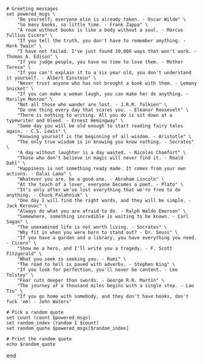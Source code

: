     # Greeting messages
    set powered_msgs \
        "Be yourself; everyone else is already taken. - Oscar Wilde" \
        "So many books, so little time. - Frank Zappa" \
        "A room without books is like a body without a soul. - Marcus Tullius Cicero" \
        "If you tell the truth, you don't have to remember anything. - Mark Twain" \
        "I have not failed. I've just found 10,000 ways that won't work. - Thomas A. Edison" \
        "If you judge people, you have no time to love them. - Mother Teresa" \
        "If you can't explain it to a six year old, you don't understand it yourself. - Albert Einstein" \
        "Never trust anyone who has not brought a book with them. - Lemony Snicket" \
        "If you can make a woman laugh, you can make her do anything. - Marilyn Monroe" \
        "Not all those who wander are lost. - J.R.R. Tolkien" \
        "Do one thing every day that scares you. - Eleanor Roosevelt" \
        "There is nothing to writing. All you do is sit down at a typewriter and bleed. - Ernest Hemingway" \
        "Some day you will be old enough to start reading fairy tales again. - C.S. Lewis" \
        "Knowing yourself is the beginning of all wisdom. - Aristotle" \
        "The only true wisdom is in knowing you know nothing. - Socrates" \
        "A day without laughter is a day wasted. - Nicolas Chamfort" \
        "Those who don't believe in magic will never find it. - Roald Dahl" \
        "Happiness is not something ready made. It comes from your own actions. - Dalai Lama" \
        "Whatever you are, be a good one. - Abraham Lincoln" \
        "At the touch of a lover, everyone becomes a poet. - Plato" \
        "It's only after we've lost everything that we're free to do anything. - Chuck Palahniuk" \
        "One day I will find the right words, and they will be simple. - Jack Kerouac" \
        "Always do what you are afraid to do. - Ralph Waldo Emerson" \
        "Somewhere, something incredible is waiting to be known. - Carl Sagan" \
        "The unexamined life is not worth living. - Socrates" \
        "Why fit in when you were born to stand out? - Dr. Seuss" \
        "If you have a garden and a library, you have everything you need. - Cicero" \
        "Show me a hero, and I'll write you a tragedy. - F. Scott Fitzgerald" \
        "What you seek is seeking you. - Rumi" \
        "The road to hell is paved with adverbs. - Stephen King" \
        "If you look for perfection, you'll never be content. - Leo Tolstoy" \
        "Fear cuts deeper than swords. - George R.R. Martin" \
        "The journey of a thousand miles begins with a single step. - Lao Tzu" \
        "If you go home with somebody, and they don't have books, don't fuck 'em! - John Waters"

    # Pick a random quote
    set count (count $powered_msgs)
    set random_index (random 1 $count)
    set random_quote $powered_msgs[$random_index]

    # Print the random quote
    echo $random_quote
end
